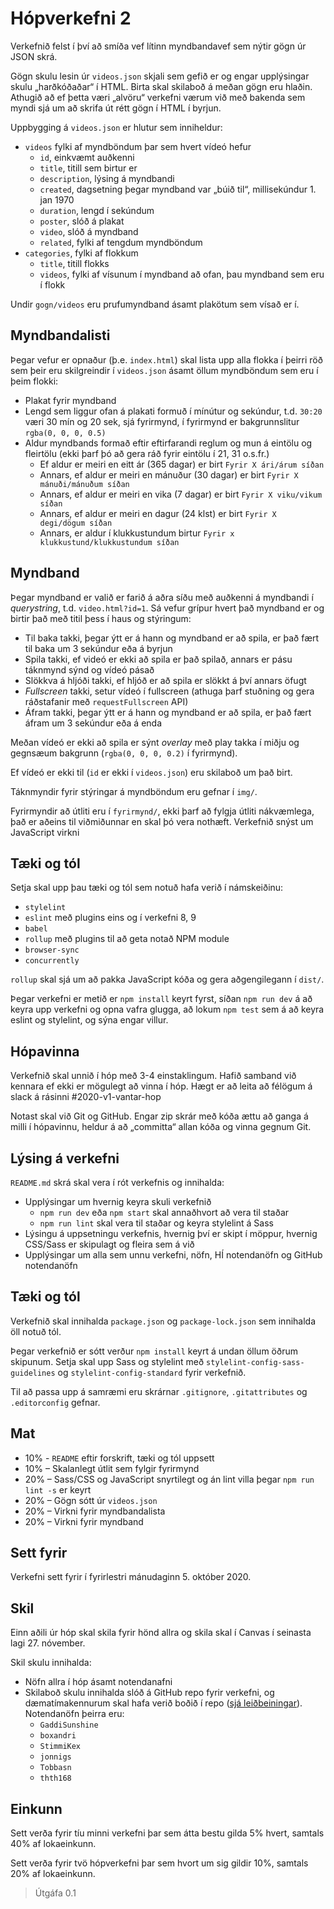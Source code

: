 # Hópverkefni 2

Verkefnið felst í því að smíða vef lítinn myndbandavef sem nýtir gögn úr JSON skrá.

Gögn skulu lesin úr `videos.json` skjali sem gefið er og engar upplýsingar skulu „harðkóðaðar“ í HTML. Birta skal skilaboð á meðan gögn eru hlaðin. Athugið að ef þetta væri „alvöru“ verkefni værum við með bakenda sem myndi sjá um að skrifa út rétt gögn í HTML í byrjun.

Uppbygging á `videos.json` er hlutur sem inniheldur:

* `videos` fylki af myndböndum þar sem hvert vídeó hefur
  - `id`, einkvæmt auðkenni
  - `title`, titill sem birtur er
  - `description`, lýsing á myndbandi
  - `created`, dagsetning þegar myndband var „búið til“, millisekúndur 1. jan 1970
  - `duration`, lengd í sekúndum
  - `poster`, slóð á plakat
  - `video`, slóð á myndband
  - `related`, fylki af tengdum myndböndum
* `categories`, fylki af flokkum
  - `title`, titill flokks
  - `videos`, fylki af vísunum í myndband að ofan, þau myndband sem eru í flokk

Undir `gogn/videos` eru prufumyndband ásamt plakötum sem vísað er í.

## Myndbandalisti

Þegar vefur er opnaður (þ.e. `index.html`) skal lista upp alla flokka í þeirri röð sem þeir eru skilgreindir í `videos.json` ásamt öllum myndböndum sem eru í þeim flokki:

* Plakat fyrir myndband
* Lengd sem liggur ofan á plakati formuð í mínútur og sekúndur, t.d. `30:20` væri 30 mín og 20 sek, sjá fyrirmynd, í fyrirmynd er bakgrunnslitur `rgba(0, 0, 0, 0.5)`
* Aldur myndbands formað eftir eftirfarandi reglum og mun á eintölu og fleirtölu (ekki þarf þó að gera ráð fyrir eintölu í 21, 31 o.s.fr.)
  - Ef aldur er meiri en eitt ár (365 dagar) er birt `Fyrir X ári/árum síðan`
  - Annars, ef aldur er meiri en mánuður (30 dagar) er birt `Fyrir X mánuði/mánuðum síðan`
  - Annars, ef aldur er meiri en vika (7 dagar) er birt `Fyrir X viku/vikum síðan`
  - Annars, ef aldur er meiri en dagur (24 klst) er birt `Fyrir X degi/dögum síðan`
  - Annars, er aldur í klukkustundum birtur `Fyrir x klukkustund/klukkustundum síðan`

## Myndband

Þegar myndband er valið er farið á aðra síðu með auðkenni á myndbandi í _querystring_, t.d. `video.html?id=1`. Sá vefur grípur hvert það myndband er og birtir það með titil þess í haus og stýringum:

* Til baka takki, þegar ýtt er á hann og myndband er að spila, er það fært til baka um 3 sekúndur eða á byrjun
* Spila takki, ef videó er ekki að spila er það spilað, annars er pásu táknmynd sýnd og vídeó pásað
* Slökkva á hljóði takki, ef hljóð er að spila er slökkt á því annars öfugt
* _Fullscreen_ takki, setur vídeó í fullscreen (athuga þarf stuðning og gera ráðstafanir með `requestFullscreen` API)
* Áfram takki, þegar ýtt er á hann og myndband er að spila, er það fært áfram um 3 sekúndur eða á enda

Meðan vídeó er ekki að spila er sýnt _overlay_ með play takka í miðju og gegnsæum bakgrunn (`rgba(0, 0, 0, 0.2)` í fyrirmynd).

Ef vídeó er ekki til (`id` er ekki í `videos.json`) eru skilaboð um það birt.

Táknmyndir fyrir stýringar á myndböndum eru gefnar í `img/`.

Fyrirmyndir að útliti eru í `fyrirmynd/`, ekki þarf að fylgja útliti nákvæmlega, það er aðeins til viðmiðunnar en skal þó vera nothæft. Verkefnið snýst um JavaScript virkni

## Tæki og tól

Setja skal upp þau tæki og tól sem notuð hafa verið í námskeiðinu:

* `stylelint`
* `eslint` með plugins eins og í verkefni 8, 9
* `babel`
* `rollup` með plugins til að geta notað NPM module
* `browser-sync`
* `concurrently`

`rollup` skal sjá um að pakka JavaScript kóða og gera aðgengilegann í `dist/`.

Þegar verkefni er metið er `npm install` keyrt fyrst, síðan `npm run dev` á að keyra upp verkefni og opna vafra glugga, að lokum `npm test` sem á að keyra eslint og stylelint, og sýna engar villur.

## Hópavinna

Verkefnið skal unnið í hóp með 3-4 einstaklingum. Hafið samband við kennara ef ekki er mögulegt að vinna í hóp. Hægt er að leita að félögum á slack á rásinni #2020-v1-vantar-hop

Notast skal við Git og GitHub. Engar zip skrár með kóða ættu að ganga á milli í hópavinnu, heldur á að „committa“ allan kóða og vinna gegnum Git.

## Lýsing á verkefni

`README.md` skrá skal vera í rót verkefnis og innihalda:

* Upplýsingar um hvernig keyra skuli verkefnið
  * `npm run dev` eða `npm start` skal annaðhvort að vera til staðar
  * `npm run lint` skal vera til staðar og keyra stylelint á Sass
* Lýsingu á uppsetningu verkefnis, hvernig því er skipt í möppur, hvernig CSS/Sass er skipulagt og fleira sem á við
* Upplýsingar um alla sem unnu verkefni, nöfn, HÍ notendanöfn og GitHub notendanöfn

## Tæki og tól

Verkefnið skal innihalda `package.json` og `package-lock.json` sem innihalda öll notuð tól.

Þegar verkefnið er sótt verður `npm install` keyrt á undan öllum öðrum skipunum.
Setja skal upp Sass og stylelint með `stylelint-config-sass-guidelines` og `stylelint-config-standard` fyrir verkefnið.

Til að passa upp á samræmi eru skrárnar `.gitignore`, `.gitattributes` og `.editorconfig` gefnar.

## Mat

* 10% - `README` eftir forskrift, tæki og tól uppsett
* 10% – Skalanlegt útlit sem fylgir fyrirmynd
* 20% – Sass/CSS og JavaScript snyrtilegt og án lint villa þegar `npm run lint -s` er keyrt
* 20% – Gögn sótt úr `videos.json`
* 20% – Virkni fyrir myndbandalista
* 20% – Virkni fyrir myndband

## Sett fyrir

Verkefni sett fyrir í fyrirlestri mánudaginn 5. október 2020.

## Skil

Einn aðili úr hóp skal skila fyrir hönd allra og skila skal í Canvas í seinasta lagi 27. nóvember.

Skil skulu innihalda:

* Nöfn allra í hóp ásamt notendanafni
* Skilaboð skulu innihalda slóð á GitHub repo fyrir verkefni, og dæmatímakennurum skal hafa verið boðið í repo ([sjá leiðbeiningar](https://docs.github.com/en/free-pro-team@latest/github/setting-up-and-managing-your-github-user-account/inviting-collaborators-to-a-personal-repository)). Notendanöfn þeirra eru:
  * `GaddiSunshine`
  * `boxandri`
  * `StimmiKex`
  * `jonnigs`
  * `Tobbasn`
  * `thth168`

## Einkunn

Sett verða fyrir tíu minni verkefni þar sem átta bestu gilda 5% hvert, samtals 40% af lokaeinkunn.

Sett verða fyrir tvö hópverkefni þar sem hvort um sig gildir 10%, samtals 20% af lokaeinkunn.

> Útgáfa 0.1
